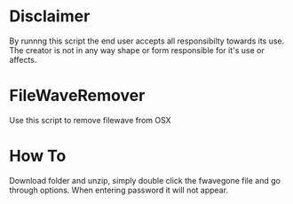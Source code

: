 # Disclaimer
By runnng this script the end user accepts all responsibilty towards its use. The creator is not in any way shape or form responsible for it's use or affects.

# FileWaveRemover
Use this script to remove filewave from OSX

# How To
Download folder and unzip, simply double click the fwavegone file and go through options.
When entering password it will not appear.

